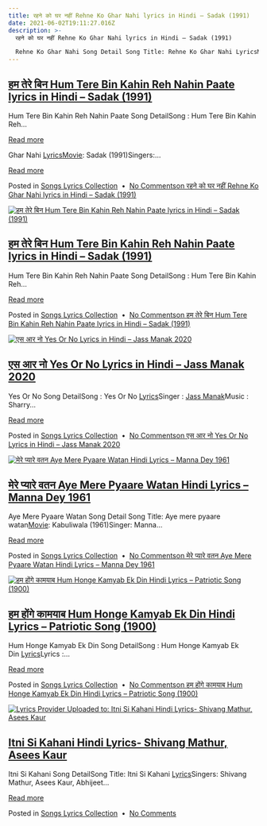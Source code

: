 ```yaml
---
title: रहने को घर नहीं Rehne Ko Ghar Nahi lyrics in Hindi – Sadak (1991)
date: 2021-06-02T19:11:27.016Z
description: >-
  रहने को घर नहीं Rehne Ko Ghar Nahi lyrics in Hindi – Sadak (1991)

  Rehne Ko Ghar Nahi Song Detail Song Title: Rehne Ko Ghar Nahi LyricsMovie: Sadak (1991)Singers:…
---
```

<!--StartFragment-->

## [हम तेरे बिन Hum Tere Bin Kahin Reh Nahin Paate lyrics in Hindi – Sadak (1991)](https://lyrics-in-hindi.com/song-lyrics-collection/%e0%a4%b9%e0%a4%ae-%e0%a4%a4%e0%a5%87%e0%a4%b0%e0%a5%87-%e0%a4%ac%e0%a4%bf%e0%a4%a8-hum-tere-bin-kahin-reh-nahin-paate-lyrics-in-hindi-sadak-1991/)

Hum Tere Bin Kahin Reh Nahin Paate Song DetailSong : Hum Tere Bin Kahin Reh…

[Read more](https://lyrics-in-hindi.com/song-lyrics-collection/%e0%a4%b9%e0%a4%ae-%e0%a4%a4%e0%a5%87%e0%a4%b0%e0%a5%87-%e0%a4%ac%e0%a4%bf%e0%a4%a8-hum-tere-bin-kahin-reh-nahin-paate-lyrics-in-hindi-sadak-1991/)

<!--EndFragment-->

<!--StartFragment-->

Ghar Nahi [Lyrics](https://lyrics-in-hindi.com/tag/lyrics/)[Movie](https://lyrics-in-hindi.com/tag/movie/): Sadak (1991)Singers:…

[Read more](https://lyrics-in-hindi.com/song-lyrics-collection/%e0%a4%b0%e0%a4%b9%e0%a4%a8%e0%a5%87-%e0%a4%95%e0%a5%8b-%e0%a4%98%e0%a4%b0-%e0%a4%a8%e0%a4%b9%e0%a5%80%e0%a4%82-rehne-ko-ghar-nahi-lyrics-in-hindi-sadak-1991/)

Posted in [Songs Lyrics Collection](https://lyrics-in-hindi.com/song-lyrics-collection/)  •  [No Commentson रहने को घर नहीं Rehne Ko Ghar Nahi lyrics in Hindi – Sadak (1991)](https://lyrics-in-hindi.com/song-lyrics-collection/%e0%a4%b0%e0%a4%b9%e0%a4%a8%e0%a5%87-%e0%a4%95%e0%a5%8b-%e0%a4%98%e0%a4%b0-%e0%a4%a8%e0%a4%b9%e0%a5%80%e0%a4%82-rehne-ko-ghar-nahi-lyrics-in-hindi-sadak-1991/#respond)

[![हम तेरे बिन Hum Tere Bin Kahin Reh Nahin Paate lyrics in Hindi – Sadak (1991)](https://lyrics-in-hindi.com/wp-content/uploads/2021/06/0-97.jpg "हम तेरे बिन Hum Tere Bin Kahin Reh Nahin Paate lyrics in Hindi – Sadak (1991) 2")](https://lyrics-in-hindi.com/song-lyrics-collection/%e0%a4%b9%e0%a4%ae-%e0%a4%a4%e0%a5%87%e0%a4%b0%e0%a5%87-%e0%a4%ac%e0%a4%bf%e0%a4%a8-hum-tere-bin-kahin-reh-nahin-paate-lyrics-in-hindi-sadak-1991/)

## [हम तेरे बिन Hum Tere Bin Kahin Reh Nahin Paate lyrics in Hindi – Sadak (1991)](https://lyrics-in-hindi.com/song-lyrics-collection/%e0%a4%b9%e0%a4%ae-%e0%a4%a4%e0%a5%87%e0%a4%b0%e0%a5%87-%e0%a4%ac%e0%a4%bf%e0%a4%a8-hum-tere-bin-kahin-reh-nahin-paate-lyrics-in-hindi-sadak-1991/)

Hum Tere Bin Kahin Reh Nahin Paate Song DetailSong : Hum Tere Bin Kahin Reh…

[Read more](https://lyrics-in-hindi.com/song-lyrics-collection/%e0%a4%b9%e0%a4%ae-%e0%a4%a4%e0%a5%87%e0%a4%b0%e0%a5%87-%e0%a4%ac%e0%a4%bf%e0%a4%a8-hum-tere-bin-kahin-reh-nahin-paate-lyrics-in-hindi-sadak-1991/)

Posted in [Songs Lyrics Collection](https://lyrics-in-hindi.com/song-lyrics-collection/)  •  [No Commentson हम तेरे बिन Hum Tere Bin Kahin Reh Nahin Paate lyrics in Hindi – Sadak (1991)](https://lyrics-in-hindi.com/song-lyrics-collection/%e0%a4%b9%e0%a4%ae-%e0%a4%a4%e0%a5%87%e0%a4%b0%e0%a5%87-%e0%a4%ac%e0%a4%bf%e0%a4%a8-hum-tere-bin-kahin-reh-nahin-paate-lyrics-in-hindi-sadak-1991/#respond)

[![एस आर नो Yes Or No Lyrics in Hindi – Jass Manak 2020](https://lyrics-in-hindi.com/wp-content/uploads/2021/06/0-96.jpg "एस आर नो Yes Or No Lyrics in Hindi – Jass Manak 2020 3")](https://lyrics-in-hindi.com/song-lyrics-collection/%e0%a4%8f%e0%a4%b8-%e0%a4%86%e0%a4%b0-%e0%a4%a8%e0%a5%8b-yes-or-no-lyrics-in-hindi-jass-manak-2020/)

## [एस आर नो Yes Or No Lyrics in Hindi – Jass Manak 2020](https://lyrics-in-hindi.com/song-lyrics-collection/%e0%a4%8f%e0%a4%b8-%e0%a4%86%e0%a4%b0-%e0%a4%a8%e0%a5%8b-yes-or-no-lyrics-in-hindi-jass-manak-2020/)

Yes Or No Song DetailSong : Yes Or No [Lyrics](https://lyrics-in-hindi.com/tag/lyrics/)Singer : [Jass Manak](https://lyrics-in-hindi.com/tag/jass-manak/)Music : Sharry…

[Read more](https://lyrics-in-hindi.com/song-lyrics-collection/%e0%a4%8f%e0%a4%b8-%e0%a4%86%e0%a4%b0-%e0%a4%a8%e0%a5%8b-yes-or-no-lyrics-in-hindi-jass-manak-2020/)

Posted in [Songs Lyrics Collection](https://lyrics-in-hindi.com/song-lyrics-collection/)  •  [No Commentson एस आर नो Yes Or No Lyrics in Hindi – Jass Manak 2020](https://lyrics-in-hindi.com/song-lyrics-collection/%e0%a4%8f%e0%a4%b8-%e0%a4%86%e0%a4%b0-%e0%a4%a8%e0%a5%8b-yes-or-no-lyrics-in-hindi-jass-manak-2020/#respond)

[![मेरे प्यारे वतन Aye Mere Pyaare Watan Hindi Lyrics – Manna Dey 1961](https://lyrics-in-hindi.com/wp-content/uploads/2021/06/0-95.jpg "मेरे प्यारे वतन Aye Mere Pyaare Watan Hindi Lyrics – Manna Dey 1961 4")](https://lyrics-in-hindi.com/song-lyrics-collection/%e0%a4%ae%e0%a5%87%e0%a4%b0%e0%a5%87-%e0%a4%aa%e0%a5%8d%e0%a4%af%e0%a4%be%e0%a4%b0%e0%a5%87-%e0%a4%b5%e0%a4%a4%e0%a4%a8-aye-mere-pyaare-watan-hindi-lyrics-manna-dey-1961/)

## [मेरे प्यारे वतन Aye Mere Pyaare Watan Hindi Lyrics – Manna Dey 1961](https://lyrics-in-hindi.com/song-lyrics-collection/%e0%a4%ae%e0%a5%87%e0%a4%b0%e0%a5%87-%e0%a4%aa%e0%a5%8d%e0%a4%af%e0%a4%be%e0%a4%b0%e0%a5%87-%e0%a4%b5%e0%a4%a4%e0%a4%a8-aye-mere-pyaare-watan-hindi-lyrics-manna-dey-1961/)

Aye Mere Pyaare Watan Song Detail Song Title: Aye mere pyaare watan[Movie](https://lyrics-in-hindi.com/tag/movie/): Kabuliwala (1961)Singer: Manna…

[Read more](https://lyrics-in-hindi.com/song-lyrics-collection/%e0%a4%ae%e0%a5%87%e0%a4%b0%e0%a5%87-%e0%a4%aa%e0%a5%8d%e0%a4%af%e0%a4%be%e0%a4%b0%e0%a5%87-%e0%a4%b5%e0%a4%a4%e0%a4%a8-aye-mere-pyaare-watan-hindi-lyrics-manna-dey-1961/)

Posted in [Songs Lyrics Collection](https://lyrics-in-hindi.com/song-lyrics-collection/)  •  [No Commentson मेरे प्यारे वतन Aye Mere Pyaare Watan Hindi Lyrics – Manna Dey 1961](https://lyrics-in-hindi.com/song-lyrics-collection/%e0%a4%ae%e0%a5%87%e0%a4%b0%e0%a5%87-%e0%a4%aa%e0%a5%8d%e0%a4%af%e0%a4%be%e0%a4%b0%e0%a5%87-%e0%a4%b5%e0%a4%a4%e0%a4%a8-aye-mere-pyaare-watan-hindi-lyrics-manna-dey-1961/#respond)

[![हम होंगे कामयाब Hum Honge Kamyab Ek Din Hindi Lyrics – Patriotic Song (1900)](https://lyrics-in-hindi.com/wp-content/uploads/2021/06/0-94.jpg "हम होंगे कामयाब Hum Honge Kamyab Ek Din Hindi Lyrics – Patriotic Song (1900) 5")](https://lyrics-in-hindi.com/song-lyrics-collection/%e0%a4%b9%e0%a4%ae-%e0%a4%b9%e0%a5%8b%e0%a4%82%e0%a4%97%e0%a5%87-%e0%a4%95%e0%a4%be%e0%a4%ae%e0%a4%af%e0%a4%be%e0%a4%ac-hum-honge-kamyab-ek-din-hindi-lyrics-patriotic-song-1900/)

## [हम होंगे कामयाब Hum Honge Kamyab Ek Din Hindi Lyrics – Patriotic Song (1900)](https://lyrics-in-hindi.com/song-lyrics-collection/%e0%a4%b9%e0%a4%ae-%e0%a4%b9%e0%a5%8b%e0%a4%82%e0%a4%97%e0%a5%87-%e0%a4%95%e0%a4%be%e0%a4%ae%e0%a4%af%e0%a4%be%e0%a4%ac-hum-honge-kamyab-ek-din-hindi-lyrics-patriotic-song-1900/)

Hum Honge Kamyab Ek Din Song DetailSong : Hum Honge Kamyab Ek Din [Lyrics](https://lyrics-in-hindi.com/tag/lyrics/)Lyrics :…

[Read more](https://lyrics-in-hindi.com/song-lyrics-collection/%e0%a4%b9%e0%a4%ae-%e0%a4%b9%e0%a5%8b%e0%a4%82%e0%a4%97%e0%a5%87-%e0%a4%95%e0%a4%be%e0%a4%ae%e0%a4%af%e0%a4%be%e0%a4%ac-hum-honge-kamyab-ek-din-hindi-lyrics-patriotic-song-1900/)

Posted in [Songs Lyrics Collection](https://lyrics-in-hindi.com/song-lyrics-collection/)  •  [No Commentson हम होंगे कामयाब Hum Honge Kamyab Ek Din Hindi Lyrics – Patriotic Song (1900)](https://lyrics-in-hindi.com/song-lyrics-collection/%e0%a4%b9%e0%a4%ae-%e0%a4%b9%e0%a5%8b%e0%a4%82%e0%a4%97%e0%a5%87-%e0%a4%95%e0%a4%be%e0%a4%ae%e0%a4%af%e0%a4%be%e0%a4%ac-hum-honge-kamyab-ek-din-hindi-lyrics-patriotic-song-1900/#respond)

[![Lyrics Provider Uploaded to: Itni Si Kahani Hindi Lyrics- Shivang Mathur, Asees Kaur](https://lyrics-in-hindi.com/wp-content/uploads/2021/06/0-93.jpg "Itni Si Kahani Hindi Lyrics- Shivang Mathur, Asees Kaur 6")](https://lyrics-in-hindi.com/song-lyrics-collection/itni-si-kahani-hindi-lyrics-shivang-mathur-asees-kaur/)

## [Itni Si Kahani Hindi Lyrics- Shivang Mathur, Asees Kaur](https://lyrics-in-hindi.com/song-lyrics-collection/itni-si-kahani-hindi-lyrics-shivang-mathur-asees-kaur/)

Itni Si Kahani Song DetailSong Title: Itni Si Kahani [Lyrics](https://lyrics-in-hindi.com/tag/lyrics/)Singers: Shivang Mathur, Asees Kaur, Abhijeet…

[Read more](https://lyrics-in-hindi.com/song-lyrics-collection/itni-si-kahani-hindi-lyrics-shivang-mathur-asees-kaur/)

Posted in [Songs Lyrics Collection](https://lyrics-in-hindi.com/song-lyrics-collection/)  •  [No Comments](https://lyrics-in-hindi.com/song-lyrics-collection/itni-si-kahani-hindi-lyrics-shivang-mathur-asees-kaur/#respond)

<!--EndFragment-->